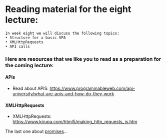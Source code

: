 # Reading material for the eight lecture:

```
In week eight we will discuss the following topics:
• Structure for a basic SPA
• XMLHttpRequests
• API calls
```

### Here are resources that we like you to read as a preparation for the coming lecture:

#### APIs
- Read about APIS: https://www.programmableweb.com/api-university/what-are-apis-and-how-do-they-work

#### XMLHttpRequests
- XMLHttpRequests: https://www.kirupa.com/html5/making_http_requests_js.htm

The last one about [promises](https://www.youtube.com/watch?v=WBupia9oidU)...